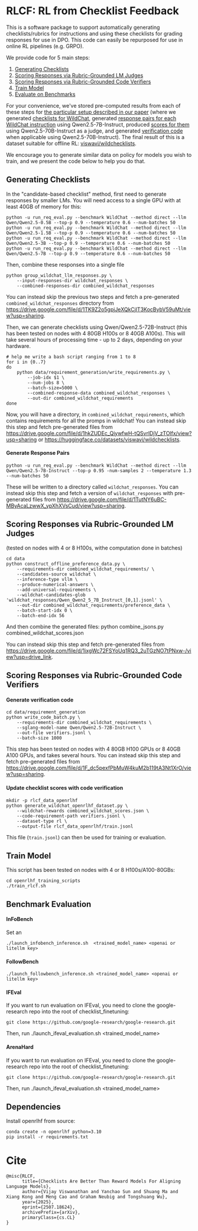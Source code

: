 # RLCF: RL from Checklist Feedback

This is a software package to support automatically generating checklists/rubrics for instructions and using these checklists for grading responses for use in DPO. This code can easily be repurposed for use in online RL pipelines (e.g. GRPO).

We provide code for 5 main steps:

1. [Generating Checklists](https://github.com/viswavi/RLCF/blob/main/README.md#generating-checklists)
2. [Scoring Responses via Rubric-Grounded LM Judges](https://github.com/viswavi/RLCF/blob/main/README.md#scoring-responses-via-rubric-grounded-LM-judges)
3. [Scoring Responses via Rubric-Grounded Code Verifiers](https://github.com/viswavi/RLCF/blob/main/README.md#scoring-responses-via-rubric-grounded-code-verifiers)
4. [Train Model](https://github.com/viswavi/RLCF/blob/main/README.md#train-model)
5. [Evaluate on Benchmarks](benchmark-evaluation)


For your convenience, we've stored pre-computed results from each of these steps for [the particular setup described in our paper](https://arxiv.org/abs/2507.18624) (where we generated [checklists for WildChat](https://huggingface.co/datasets/viswavi/wildchecklists), generated [response pairs for each WildChat instruction]((https://drive.google.com/file/d/1TutNY6uBC-MByAcaLzwwX_ypXhXVsCud/view?usp=sharing)) using Qwen2.5-7B-Instruct, produced [scores for them](https://drive.google.com/file/d/1ixgWc72FSYoUq1RQ3_2uTGzNO7tPNxw-/view?usp=drive_link) using Qwen2.5-70B-Instruct as a judge, and generated [verification code](https://drive.google.com/file/d/1F_dc5pexfPbMuW4kuM2b119tA3Nt1XrO/view?usp=sharing) when applicable using Qwen2.5-70B-Instruct). The final result of this is a dataset suitable for offline RL: [viswavi/wildchecklists](https://huggingface.co/datasets/viswavi/wildchecklists).

We encourage you to generate similar data on policy for models you wish to train, and we present the code below to help you do that.


## Generating Checklists
In the "candidate-based checklist" method, first need to generate responses by smaller LMs. You will need access to a single GPU with at least 40GB of memory for this:

```
python -u run_req_eval.py --benchmark WildChat --method direct --llm Qwen/Qwen2.5-0.5B --top-p 0.9 --temperature 0.6 --num-batches 50
python -u run_req_eval.py --benchmark WildChat --method direct --llm Qwen/Qwen2.5-1.5B --top-p 0.9 --temperature 0.6 --num-batches 50
python -u run_req_eval.py --benchmark WildChat --method direct --llm Qwen/Qwen2.5-3B --top-p 0.9 --temperature 0.6 --num-batches 50
python -u run_req_eval.py --benchmark WildChat --method direct --llm Qwen/Qwen2.5-7B --top-p 0.9 --temperature 0.6 --num-batches 50
```

Then, combine these responses into a single file
```
python group_wildchat_llm_responses.py \
    --input-responses-dir wildchat_responses \
    --combined-responses-dir combined_wildchat_responses
```

You can instead skip the previous two steps and fetch a pre-generated `combined_wildchat_responses` directory from https://drive.google.com/file/d/1TK9Z2o5gpjJeXQkCjlT3KocBybV59uMt/view?usp=sharing.

Then, we can generate checklists using Qwen/Qwen2.5-72B-Instruct (this has been tested on nodes with 4 80GB H100s or 8 40GB A100s). This will take several hours of processing time - up to 2 days, depending on your hardware.
```
# help me write a bash script ranging from 1 to 8
for i in {0..7}
do
    python data/requirement_generation/write_requirements.py \
        --job-idx $1 \
        --num-jobs 8 \
        --batch-size=5000 \
        --combined-response-data combined_wildchat_responses \
        --out-dir combined_wildchat_requirements
done
```

Now, you will have a directory, in `combined_wildchat_requirements`, which contains requirements for all the promps in wildchat! You can instead skip this step and fetch pre-generated files from https://drive.google.com/file/d/1hkZUDEc_QiywfwH-tQSvrlDjV_zTOlfx/view?usp=sharing or https://huggingface.co/datasets/viswavi/wildchecklists.

#### Generate Response Pairs
```
python -u run_req_eval.py --benchmark WildChat --method direct --llm Qwen/Qwen2.5-7B-Instruct --top-p 0.95 -num-samples 2 --temperature 1.3 --num-batches 50
```
These will be written to a directory called `wildchat_responses`. You can instead skip this step and fetch a version of `wildchat_responses` with pre-generated files from https://drive.google.com/file/d/1TutNY6uBC-MByAcaLzwwX_ypXhXVsCud/view?usp=sharing.

## Scoring Responses via Rubric-Grounded LM Judges

(tested on nodes with 4 or 8 H100s, withe computation done in batches)
```
cd data
python construct_offline_preference_data.py \
    --requirements-dir combined_wildchat_requirements/ \
    --candidates-source wildchat \
    --inference-type vllm \
    --produce-numerical-answers \
    --add-universal-requirements \
    --wildchat-candidates-glob 'wildchat_responses/Qwen_Qwen2_5_7B_Instruct_[0,1].jsonl' \
    --out-dir combined_wildchat_requirements/preference_data \
    --batch-start-idx 0 \
    --batch-end-idx 56
```

And then combine the generated files:
python combine_jsons.py combined_wildchat_scores.json

You can instead skip this step and fetch pre-generated files from https://drive.google.com/file/d/1ixgWc72FSYoUq1RQ3_2uTGzNO7tPNxw-/view?usp=drive_link.

## Scoring Responses via Rubric-Grounded Code Verifiers
#### Generate verification code
```
cd data/requirement_generation
python write_code_batch.py \
    --requirements-dir combined_wildchat_requirements \
    --sglang-model-name Qwen/Qwen2.5-72B-Instruct \
    --out-file verifiers.jsonl \
    --batch-size 1000
```

This step has been tested on nodes with 4 80GB H100 GPUs or 8 40GB A100 GPUs, and takes several hours. You can instead skip this step and fetch pre-generated files from https://drive.google.com/file/d/1F_dc5pexfPbMuW4kuM2b119tA3Nt1XrO/view?usp=sharing.

#### Update checklist scores with code verification
```
mkdir -p rlcf_data_openrlhf
python generate_wildchat_openrlhf_dataset.py \
    --wildchat-rewards combined_wildchat_scores.json \
    --code-requirement-path verifiers.jsonl \
    --dataset-type rl \
    --output-file rlcf_data_openrlhf/train.jsonl
```

This file (`train.jsonl`) can then be used for training or evaluation.

## Train Model
This script has been tested on nodes with 4 or 8 H100s/A100-80GBs:
```
cd openrlhf_training_scripts
./train_rlcf.sh
```

## Benchmark Evaluation

#### InFoBench
Set an
```
./launch_infobench_inference.sh  <trained_model_name> <openai or litellm key>
```

#### FollowBench
```
./launch_followbench_inference.sh <trained_model_name> <openai or litellm key>
```

#### IFEval
If you want to run evaluation on IFEval, you need to clone the google-research repo into the root of checklist_finetuning:
```
git clone https://github.com/google-research/google-research.git
```
Then, run ./launch_ifeval_evaluation.sh <trained_model_name>

#### ArenaHard
If you want to run evaluation on IFEval, you need to clone the google-research repo into the root of checklist_finetuning:
```
git clone https://github.com/google-research/google-research.git
```
Then, run ./launch_ifeval_evaluation.sh <trained_model_name> <openai or litellm key>

## Dependencies
Install openrlhf from source:
```
conda create -n openrlhf python=3.10
pip install -r requirements.txt
```

# Cite
```
@misc{RLCF,
      title={Checklists Are Better Than Reward Models For Aligning Language Models},
      author={Vijay Viswanathan and Yanchao Sun and Shuang Ma and Xiang Kong and Meng Cao and Graham Neubig and Tongshuang Wu},
      year={2025},
      eprint={2507.18624},
      archivePrefix={arXiv},
      primaryClass={cs.CL}
}
```

